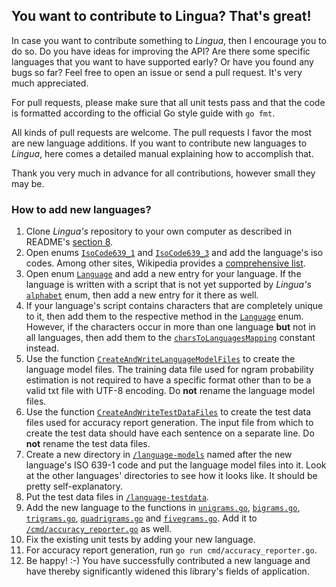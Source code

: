 ## You want to contribute to Lingua? That's great!

In case you want to contribute something to *Lingua*, then I encourage you to do so. Do you have ideas for
improving the API? Are there some specific languages that you want to have supported early? Or have you
found any bugs so far? Feel free to open an issue or send a pull request. It's very much appreciated.

For pull requests, please make sure that all unit tests pass and that the code is formatted according to
the official Go style guide with `go fmt`.

All kinds of pull requests are welcome. The pull requests I favor the most are new language additions. If you want
to contribute new languages to *Lingua*, here comes a detailed manual explaining how to accomplish that.

Thank you very much in advance for all contributions, however small they may be.

### How to add new languages?

1. Clone *Lingua's* repository to your own computer as described in README's [section 8][library build url].
2. Open enums [`IsoCode639_1`][isocode639_1 url] and [`IsoCode639_3`][isocode639_3 url] and add the 
language's iso codes. Among other sites, Wikipedia provides a [comprehensive list][wikipedia isocodes list].
3. Open enum [`Language`][language url] and add a new entry for your language. If the language is written
with a script that is not yet supported by *Lingua's* [`alphabet`][alphabet url] enum, then add a new entry
for it there as well.
4. If your language's script contains characters that are completely unique to it, then add them to the
respective method in the [`Language`][language method url] enum. However, if the characters occur in more
than one language **but** not in all languages, then add them to the
[`charsToLanguagesMapping`][chars to languages mapping url] constant instead.
5. Use the function [`CreateAndWriteLanguageModelFiles`][language model files writer url] to create the 
language model files. The training data file used for ngram probability estimation is not required to 
have a specific format other than to be a valid txt file with UTF-8 encoding.
Do **not** rename the language model files.
6. Use the function [`CreateAndWriteTestDataFiles`][test data files writer url] to create the test data 
files used for accuracy report generation. The input file from which to create the test data should have each
sentence on a separate line. Do **not** rename the test data files.
7. Create a new directory in [`/language-models`][language models directory url] named after the new 
language's ISO 639-1 code and put the language model files into it.
Look at the other languages' directories to see how it looks like. It should be pretty self-explanatory.
8. Put the test data files in [`/language-testdata`][testdata directory url].
9. Add the new language to the functions in [`unigrams.go`][unigrams url], [`bigrams.go`][bigrams url],
[`trigrams.go`][trigrams url], [`quadrigrams.go`][quadrigrams url] and [`fivegrams.go`][fivegrams url].
Add it to [`/cmd/accuracy_reporter.go`][accuracy reporter url] as well.
10. Fix the existing unit tests by adding your new language.
11. For accuracy report generation, run `go run cmd/accuracy_reporter.go`.
12. Be happy! :-) You have successfully contributed a new language and have thereby significantly widened
this library's fields of application.

[library build url]: https://github.com/pemistahl/lingua-go#library-build
[isocode639_1 url]: https://github.com/pemistahl/lingua-go/blob/main/isocode.go#L31
[isocode639_3 url]: https://github.com/pemistahl/lingua-go/blob/main/isocode.go#L261
[wikipedia isocodes list]: https://en.wikipedia.org/wiki/List_of_ISO_639-1_codes
[language url]: https://github.com/pemistahl/lingua-go/blob/main/language.go#L31
[alphabet url]: https://github.com/pemistahl/lingua-go/blob/main/alphabet.go#L27
[language method url]: https://github.com/pemistahl/lingua-go/blob/main/language.go#L608
[chars to languages mapping url]: https://github.com/pemistahl/lingua-go/blob/main/constant.go#L31
[language model files writer url]: https://github.com/pemistahl/lingua-go/blob/main/writer.go#L53
[test data files writer url]: https://github.com/pemistahl/lingua-go/blob/main/writer.go#L194
[language models directory url]: https://github.com/pemistahl/lingua-go/tree/main/language-models
[testdata directory url]: https://github.com/pemistahl/lingua-go/tree/main/language-testdata
[unigrams url]: https://github.com/pemistahl/lingua-go/blob/main/unigrams.go
[bigrams url]: https://github.com/pemistahl/lingua-go/blob/main/bigrams.go
[trigrams url]: https://github.com/pemistahl/lingua-go/blob/main/trigrams.go
[quadrigrams url]: https://github.com/pemistahl/lingua-go/blob/main/quadrigrams.go
[fivegrams url]: https://github.com/pemistahl/lingua-go/blob/main/fivegrams.go
[accuracy reporter url]: https://github.com/pemistahl/lingua-go/blob/main/cmd/accuracy_reporter.go

